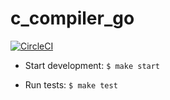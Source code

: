 # c_compiler_go

[![CircleCI](https://circleci.com/gh/sxarp/c_compiler_go.svg?style=svg)](https://circleci.com/gh/sxarp/c_compiler_go)

* Start development:
`$ make start`

* Run tests:
`$ make test`
